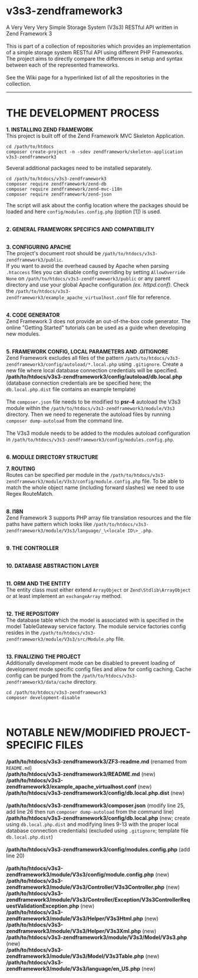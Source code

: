 # v3s3-zendframework3
A Very Very Very Simple Storage System (V3s3) RESTful API written in Zend Framework 3<br />
<br />
This is part of a collection of repositories which provides an implementation of a simple storage system RESTful API using different PHP Frameworks. The project aims to directly compare the differences in setup and syntax between each of the represented frameworks.<br />
<br />
See the Wiki page for a hyperlinked list of all the repositories in the collection.
<hr />

# THE DEVELOPMENT PROCESS
**1. INSTALLING ZEND FRAMEWORK**<br />
This project is built off of the Zend Framework MVC Skeleton Application.
```
cd /path/to/htdocs
composer create-project -n -sdev zendframework/skeleton-application v3s3-zendframework3
```
Several additional packages need to be installed separately.
```
cd /path/to/htdocs/v3s3-zendframework3
composer require zendframework/zend-db
composer require zendframework/zend-mvc-i18n
composer require zendframework/zend-json
```
The script will ask about the config location where the packages should be loaded and here `config/modules.config.php` (option \[1\]) is used.<br />
<br />

**2. GENERAL FRAMEWORK SPECIFICS AND COMPATIBILITY**<br />
<br />

**3. CONFIGURING APACHE**<br />
The project's document root should be `/path/to/htdocs/v3s3-zendframework3/public`.<br />
If you want to avoid the overhead caused by Apache when parsing `.htaccess` files you can disable config overriding by setting `AllowOverride None` on `/path/to/htdocs/v3s3-zendframework3/public` or any parent directory and use your global Apache configuration _(ex. httpd.conf)_. Check the `/path/to/htdocs/v3s3-zendframework3/example_apache_virtualhost.conf` file for reference.<br />
<br />

**4. CODE GENERATOR**<br />
Zend Framework 3 does not provide an out-of-the-box code generator. The online "Getting Started" tutorials can be used as a guide when developing new modules.<br />
<br />

**5. FRAMEWORK CONFIG, LOCAL PARAMETERS AND .GITIGNORE**<br />
Zend Framework excludes all files of the pattern `/path/to/htdocs/v3s3-zendframework3/config/autoload/*.local.php` using `.gitignore`. Create a new file where local database connection credentials will be specified.<br />
**/path/to/htdocs/v3s3-zendframework3/config/autoload/db.local.php** (database connection credentials are be specified here; the `db.local.php.dist` file contains an example template)<br />
<br />
The `composer.json` file needs to be modified to **psr-4** autoload the V3s3 module within the `/path/to/htdocs/v3s3-zendframework3/module/V3s3` directory. Then we need to regenerate the autoload files by running `composer dump-autoload` from the command line.<br />
<br />
The V3s3 module needs to be added to the modules autoload configuration in `/path/to/htdocs/v3s3-zendframework3/config/modules.config.php`.<br />
<br />

**6. MODULE DIRECTORY STRUCTURE**
<br />

**7. ROUTING**<br />
Routes can be specified per module in the `/path/to/htdocs/v3s3-zendframework3/module/V3s3/config/module.config.php` file. To be able to match the whole object name (including forward slashes) we need to use Regex RouteMatch.<br />
<br />

**8. I18N**<br />
Zend Framework 3 supports PHP array file translation resources and the file paths have pattern which looks like `/path/to/htdocs/v3s3-zendframework3/module/V3s3/language/_\<locale ID\>_.php`.<br /> 
<br />

**9. THE CONTROLLER**<br />
<br />

**10. DATABASE ABSTRACTION LAYER**<br />
<br />

**11. ORM AND THE ENTITY**<br />
The entity class must either extend `ArrayObject` or `Zend\Stdlib\ArrayObject` or at least implement an `exchangeArray` method.<br />
<br />

**12. THE REPOSITORY**<br />
The database table which the model is associated with is specified in the model TableGateway service factory. The module service factories config resides in the `/path/to/htdocs/v3s3-zendframework3/module/V3s3/src/Module.php` file.<br />
<br />

**13. FINALIZING THE PROJECT**<br />
Additionally development mode can be disabled to prevent loading of development mode specific config files and allow for config caching. Cache config can be purged from the `/path/to/htdocs/v3s3-zendframework3/data/cache` directory.<br />
```
cd /path/to/htdocs/v3s3-zendframework3
composer development-disable
```
<br />

# NOTABLE NEW/MODIFIED PROJECT-SPECIFIC FILES
**/path/to/htdocs/v3s3-zendframework3/ZF3-readme.md** (renamed from `README.md`)<br />
**/path/to/htdocs/v3s3-zendframework3/README.md** (new)<br />
**/path/to/htdocs/v3s3-zendframework3/example_apache_virtualhost.conf** (new)<br />
**/path/to/htdocs/v3s3-zendframework3/config/db.local.php.dist** (new)<br />
<br />
**/path/to/htdocs/v3s3-zendframework3/composer.json** (modify line 25, add line 26 then run `composer dump-autoload` from the command line)
<br />
**/path/to/htdocs/v3s3-zendframework3/config/db.local.php** (new; create using `db.local.php.dist` and modifying lines 9-13 with the proper local database connection credentials) (excluded using `.gitignore`; template file `db.local.php.dist`)<br />
<br />
**/path/to/htdocs/v3s3-zendframework3/config/modules.config.php** (add line 20)<br />
<br />
**/path/to/htdocs/v3s3-zendframework3/module/V3s3/config/module.config.php** (new)<br />
**/path/to/htdocs/v3s3-zendframework3/module/V3s3/Controller/V3s3Controller.php** (new)<br />
**/path/to/htdocs/v3s3-zendframework3/module/V3s3/Controller/Exception/V3s3ControllerRequestValidationException.php** (new)<br />
**/path/to/htdocs/v3s3-zendframework3/module/V3s3/Helper/V3s3Html.php** (new)<br />
**/path/to/htdocs/v3s3-zendframework3/module/V3s3/Helper/V3s3Xml.php** (new)<br />
**/path/to/htdocs/v3s3-zendframework3/module/V3s3/Model/V3s3.php** (new)<br />
**/path/to/htdocs/v3s3-zendframework3/module/V3s3/Model/V3s3Table.php** (new)<br />
**/path/to/htdocs/v3s3-zendframework3/module/V3s3/language/en_US.php** (new)<br />